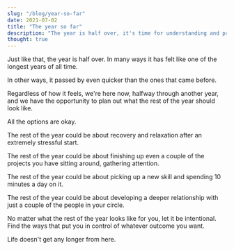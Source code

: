 ```yaml
---
slug: "/blog/year-so-far"
date: 2021-07-02
title: "The year so far"
description: "The year is half over, it's time for understanding and preparation "
thought: true
---
```



Just like that, the year is half over. In many ways it has felt like one of the longest years of all time.

In other ways, it passed by even quicker than the ones that came before.

Regardless of how it feels, we're here now, halfway through another year, and we have the opportunity to plan out what the rest of the year should look like.

All the options are okay.

The rest of the year could be about recovery and relaxation after an extremely stressful start.

The rest of the year could be about finishing up even a couple of the projects you have sitting around, gathering attention.

The rest of the year could be about picking up a new skill and spending 10 minutes a day on it.

The rest of the year could be about developing a deeper relationship with just a couple of the people in your circle.

No matter what the rest of the year looks like for you, let it be intentional. Find the ways that put you in control of whatever outcome you want.

Life doesn't get any longer from here.